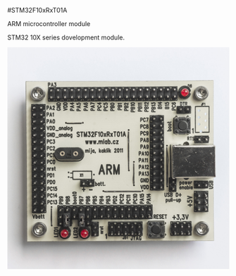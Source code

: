 <!--- PrjInfo ---> <!--- Please remove this line after manually editing --->
<!--- 00a56be08b96043df9e37d6aff7b6990 --->
<!--- Created:2017-01-02T19:34:51.774644: ---> 
<!--- Author:Mlab: ---> 
<!--- AuthorEmail:email@mlab.cz: ---> 
<!--- Tags:None: ---> 
<!--- Ust:None: ---> 
<!--- Name:STM32F10xRxT01A: --->
#STM32F10xRxT01A 
<!--- LongName --->
ARM microcontroller module
<!--- ELongName ---> 

<!--- Lead --->
STM32 10X series dovelopment module.
<!--- ELead ---> 

![LeadImg](DOC/SRC/img/STM32F10xRxT01A_Top_Big.jpg) 


​
​
<!--- Description --->
<!--- EDescription --->
<!--- Content --->
<!--- EContent --->
            